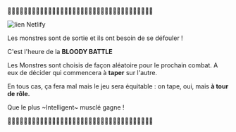 🎃🎃🎃🎃🎃🎃🎃🎃🎃🎃🎃🎃🎃🎃🎃🎃🎃🎃🎃🎃🎃🎃🎃🎃🎃🎃🎃🎃🎃🎃🎃🎃🎃🎃🎃🎃

![lien Netlify](https://practical-noether-f2810e.netlify.com)

Les monstres sont de sortie et ils ont besoin de se défouler ! 

C'est l'heure de la **BLOODY BATTLE**


Les Monstres sont choisis de façon aléatoire pour le prochain combat.
A eux de décider qui commencera à **taper** sur l'autre.

En tous cas, ça fera mal mais le jeu sera équitable : on tape, oui, mais **à tour de rôle.**

Que le plus ~Intelligent~ musclé gagne !

🎃🎃🎃🎃🎃🎃🎃🎃🎃🎃🎃🎃🎃🎃🎃🎃🎃🎃🎃🎃🎃🎃🎃🎃🎃🎃🎃🎃🎃🎃🎃🎃🎃🎃🎃🎃
